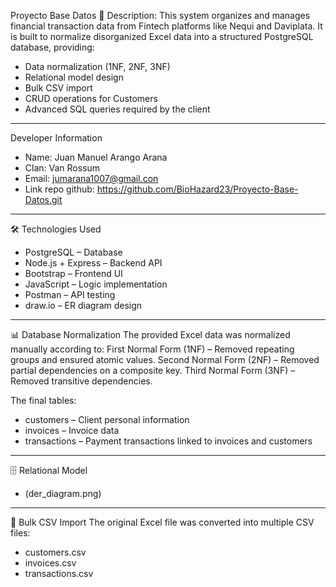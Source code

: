 Proyecto Base Datos 
📌 Description: 
This system organizes and manages financial transaction data from Fintech platforms like Nequi and Daviplata.
It is built to normalize disorganized Excel data into a structured PostgreSQL database, providing:
 - Data normalization (1NF, 2NF, 3NF)
 - Relational model design
 - Bulk CSV import
 - CRUD operations for Customers
 - Advanced SQL queries required by the client

---

Developer Information
 - Name: Juan Manuel Arango Arana
 - Clan: Van Rossum
 - Email: jumarana1007@gmail.con
 - Link repo github: https://github.com/BioHazard23/Proyecto-Base-Datos.git
---

🛠️ Technologies Used
 - PostgreSQL – Database
 - Node.js + Express – Backend API
 - Bootstrap – Frontend UI
 - JavaScript – Logic implementation
 - Postman – API testing
 - draw.io – ER diagram design

---

📊 Database Normalization
The provided Excel data was normalized manually according to:
First Normal Form (1NF) – Removed repeating groups and ensured atomic values.
Second Normal Form (2NF) – Removed partial dependencies on a composite key.
Third Normal Form (3NF) – Removed transitive dependencies.

The final tables:
 - customers – Client personal information
 - invoices – Invoice data
 - transactions – Payment transactions linked to invoices and customers

---

🗄️ Relational Model
 - (der_diagram.png)

---

📝 Bulk CSV Import
The original Excel file was converted into multiple CSV files:
 - customers.csv
 - invoices.csv
 - transactions.csv
